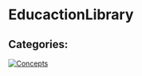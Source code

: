 # EducactionLibrary

## Categories: 

[![Concepts](https://img.shields.io/badge/Concepts-020?style=for-the-badge&logo=github&logoColor=white)](https://github.com/MohammadRezaGholamizadeh/EducactionLibrary/blob/main/Library/Concepts/README.md)
